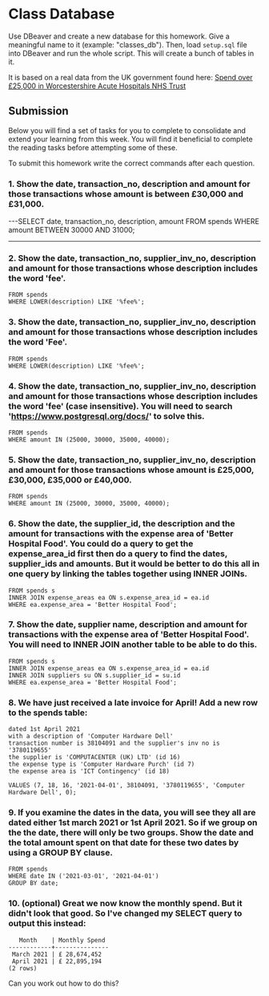 # Class Database

Use DBeaver and create a new database for this homework. Give a meaningful name to it (example: "classes_db").
Then, load `setup.sql` file into DBeaver and run the whole script. This will create a bunch of tables in it.

It is based on a real data from the UK government found here: [Spend over £25,000 in Worcestershire Acute Hospitals NHS Trust](https://data.gov.uk/dataset/72eaec8e-0d32-4041-a553-87b852abee64/spend-over-25-000-in-worcestershire-acute-hospitals-nhs-trust)

## Submission

Below you will find a set of tasks for you to complete to consolidate and extend your learning from this week.
You will find it beneficial to complete the reading tasks before attempting some of these.

To submit this homework write the correct commands after each question.

### 1. Show the date, transaction_no, description and amount for those transactions whose amount is between £30,000 and £31,000.

---SELECT date, transaction_no, description, amount
FROM spends
WHERE amount BETWEEN 30000 AND 31000;

---

### 2. Show the date, transaction_no, supplier_inv_no, description and amount for those transactions whose description includes the word 'fee'.

```SELECT date, transaction_no, supplier_inv_no, description, amount
FROM spends
WHERE LOWER(description) LIKE '%fee%';
```

### 3. Show the date, transaction_no, supplier_inv_no, description and amount for those transactions whose description includes the word 'Fee'.

```SELECT date, transaction_no, supplier_inv_no, description, amount
FROM spends
WHERE LOWER(description) LIKE '%fee%';
```

### 4. Show the date, transaction_no, supplier_inv_no, description and amount for those transactions whose description includes the word 'fee' (case insensitive). You will need to search 'https://www.postgresql.org/docs/' to solve this.

```SELECT date, transaction_no, supplier_inv_no, description, amount
FROM spends
WHERE amount IN (25000, 30000, 35000, 40000);
```

### 5. Show the date, transaction_no, supplier_inv_no, description and amount for those transactions whose amount is £25,000, £30,000, £35,000 or £40,000.

```SELECT date, transaction_no, supplier_inv_no, description, amount
FROM spends
WHERE amount IN (25000, 30000, 35000, 40000);
```

### 6. Show the date, the supplier_id, the description and the amount for transactions with the expense area of 'Better Hospital Food'. You could do a query to get the expense_area_id first then do a query to find the dates, supplier_ids and amounts. But it would be better to do this all in one query by linking the tables together using INNER JOINs.

```SELECT s.date, s.supplier_id, s.description, s.amount
FROM spends s
INNER JOIN expense_areas ea ON s.expense_area_id = ea.id
WHERE ea.expense_area = 'Better Hospital Food';
```

### 7. Show the date, supplier name, description and amount for transactions with the expense area of 'Better Hospital Food'. You will need to INNER JOIN another table to be able to do this.

```SELECT s.date, su.supplier, s.description, s.amount
FROM spends s
INNER JOIN expense_areas ea ON s.expense_area_id = ea.id
INNER JOIN suppliers su ON s.supplier_id = su.id
WHERE ea.expense_area = 'Better Hospital Food';
```

### 8. We have just received a late invoice for April! Add a new row to the spends table:

    dated 1st April 2021
    with a description of 'Computer Hardware Dell'
    transaction number is 38104091 and the supplier's inv no is '3780119655'
    the supplier is 'COMPUTACENTER (UK) LTD' (id 16)
    the expense type is 'Computer Hardware Purch' (id 7)
    the expense area is 'ICT Contingency' (id 18)

```INSERT INTO spends (expense_type_id, expense_area_id, supplier_id, date, transaction_no, supplier_inv_no, description, amount)
VALUES (7, 18, 16, '2021-04-01', 38104091, '3780119655', 'Computer Hardware Dell', 0);
```

### 9. If you examine the dates in the data, you will see they all are dated either 1st march 2021 or 1st April 2021. So if we group on the the date, there will only be two groups. Show the date and the total amount spent on that date for these two dates by using a GROUP BY clause.

```SELECT date, SUM(amount) AS total_amount
FROM spends
WHERE date IN ('2021-03-01', '2021-04-01')
GROUP BY date;
```

### 10. (optional) Great we now know the monthly spend. But it didn't look that good. So I've changed my SELECT query to output this instead:

```
   Month    | Monthly Spend
------------+---------------
 March 2021 | £ 28,674,452
 April 2021 | £ 22,895,194
(2 rows)
```

Can you work out how to do this?

```SELECT


```
